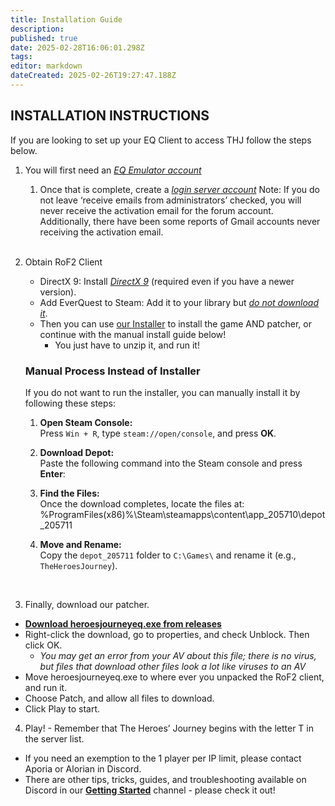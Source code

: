 ```yaml
---
title: Installation Guide
description: 
published: true
date: 2025-02-28T16:06:01.298Z
tags: 
editor: markdown
dateCreated: 2025-02-26T19:27:47.188Z
---
```


## INSTALLATION INSTRUCTIONS

If you are looking to set up your EQ Client to access THJ follow the steps below.

1.  You will first need an [_EQ Emulator account_](http://www.eqemulator.org/)
    1.  Once that is complete, create a [_login server account_](http://www.eqemulator.org/account/?CreateLS) Note: If you do not leave ‘receive emails from administrators’ checked, you will never receive the activation email for the forum account. Additionally, there have been some reports of Gmail accounts never receiving the activation email.
    <br>
2.  Obtain RoF2 Client
    -   DirectX 9: Install [_DirectX 9_](https://www.microsoft.com/en-us/download/details.aspx?id=35) (required even if you have a newer version).
    -   Add EverQuest to Steam: Add it to your library but [_do not download it_](https://store.steampowered.com/app/205710/EverQuest/).
    -   Then you can use [our Installer](https://github.com/The-Heroes-Journey-EQEMU/thj-launcher/releases/download/v1.0.5/THJInstaller-1.0.5.zip) to install the game AND patcher, or continue with the manual install guide below!
        -   You just have to unzip it, and run it!
    ### Manual Process Instead of Installer

    If you do not want to run the installer, you can manually install it by following these steps:

    1. **Open Steam Console:**  
       Press `Win + R`, type `steam://open/console`, and press **OK**.  

    2. **Download Depot:**  
       Paste the following command into the Steam console and press **Enter**:  
       
    3. **Find the Files:**  
				Once the download completes, locate the files at: 
        %ProgramFiles(x86)%\Steam\steamapps\content\app_205710\depot_205711
    
	4. **Move and Rename:**  
				Copy the `depot_205711` folder to `C:\Games\` and rename it (e.g., `TheHeroesJourney`).
    <br>
    
3.  Finally, download our patcher.

-   [**Download heroesjourneyeq.exe from releases**](https://github.com/The-Heroes-Journey-EQEMU/eqemupatcher/releases)
-   Right-click the download, go to properties, and check Unblock. Then click OK.
    -   *You may get an error from your AV about this file; there is no virus, but files that download other files look a lot like viruses to an AV*
-   Move heroesjourneyeq.exe to where ever you unpacked the RoF2 client, and run it.
-   Choose Patch, and allow all files to download.
-   Click Play to start.

4.  Play! - Remember that The Heroes’ Journey begins with the letter T in the server list.

-   If you need an exemption to the 1 player per IP limit, please contact Aporia or Alorian in Discord.
-   There are other tips, tricks, guides, and troubleshooting available on Discord in our [**Getting Started**](https://discord.com/channels/1204418766318862356/1204418767132688403) channel - please check it out!